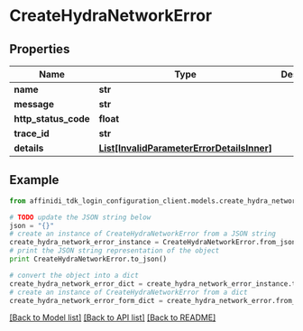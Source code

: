 # CreateHydraNetworkError

## Properties

| Name                 | Type                                                                                | Description | Notes      |
| -------------------- | ----------------------------------------------------------------------------------- | ----------- | ---------- |
| **name**             | **str**                                                                             |             |
| **message**          | **str**                                                                             |             |
| **http_status_code** | **float**                                                                           |             |
| **trace_id**         | **str**                                                                             |             |
| **details**          | [**List[InvalidParameterErrorDetailsInner]**](InvalidParameterErrorDetailsInner.md) |             | [optional] |

## Example

```python
from affinidi_tdk_login_configuration_client.models.create_hydra_network_error import CreateHydraNetworkError

# TODO update the JSON string below
json = "{}"
# create an instance of CreateHydraNetworkError from a JSON string
create_hydra_network_error_instance = CreateHydraNetworkError.from_json(json)
# print the JSON string representation of the object
print CreateHydraNetworkError.to_json()

# convert the object into a dict
create_hydra_network_error_dict = create_hydra_network_error_instance.to_dict()
# create an instance of CreateHydraNetworkError from a dict
create_hydra_network_error_form_dict = create_hydra_network_error.from_dict(create_hydra_network_error_dict)
```

[[Back to Model list]](../README.md#documentation-for-models) [[Back to API list]](../README.md#documentation-for-api-endpoints) [[Back to README]](../README.md)
